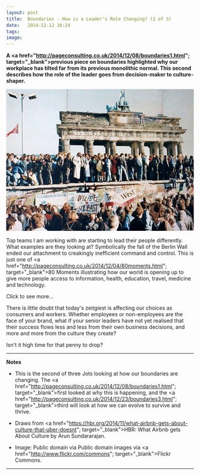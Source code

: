 ```yaml
---
layout: post
title:  Boundaries - How is a Leader's Role Changing? (2 of 3)
date:   2014-12-12 16:24
tags: 
image:
--- 
```


**A <a href="http://pageconsulting.co.uk/2014/12/08/boundaries1.html"; target="_blank">previous piece</a> on boundaries highlighted why our workplace has tilted far from its previous monolithic normal. This second describes how the role of the leader goes from decision-maker to culture-shaper.** 

![](/libb/images/berlin-wall.jpg)


Top teams I am working with are starting to lead their people differently. What examples are they looking at? Symbolically the fall of the Berlin Wall ended our attachment to creakingly inefficient command and control. This is just one of <a href="http://pageconsulting.co.uk/2014/12/04/80moments.html"; target="_blank">80 Moments</a> illustrating how our world is opening up to give more people access to information, health, education, travel, medicine and technology. 

<div id="restOfArticle" style="display:none">
Today alignment in companies is less through command, and more through common purpose and shared values. Supported by the opening access, and perhaps propelled by a revolution in software development to "open source" proving that vast untapped resources can be harnessed towards almost any technical, and complex challenge. <br><br>

If as leaders we want workers more to cooperate to solve problems, how must our contribution change? The "sharing economy" stretches our alternatives to the directive style that no longer works well. For example <b>Uber</b> (a taxi company) and <b>Airbnb</b> (overnight accommodation) both offer high-quality, global branded service to customers, and neither owns the assets (eg, the cars or the properties) or employs any of its providers (the drivers or the hosts).  <br><br>

But the two companies take completely different approaches to the challenges of exponential growth. Airbnb creates a feeling of community and partnership, to disseminate best practices. The co-founders stay at the homes of key hosts, seeking to build loyalty. In contrast, Uber keeps a distance from its providers. A gathering of Uber drivers is most likely a protest about centrally implemented changes to pricing or car loan payments – the drivers are, as it were, "locked in". After bad press but continuing success in raising investment, there is speculation that Uber's business plan is to be running driverless cars.<br><br>

While behavioural economists are happy to speculate on how far a shopper will go to save a penny or two, it is worth asking ourselves would we, after facing an angry driver or a fed up host, actually pay more next time? We vary, but as long as we have a choice and an alternative's cheaper, many will try it. <br><br> 

Think about Tesco, the second largest retailer in the world, once loved for its quality and low prices, that in three months while losing the war on prices, halved its profits and market value after “accounting irregularities”. Customers and investors are fleeing. <br><br>

How can Tesco rebuild trust? Yes price-match its new competitors, and will Tesco also need to reconsider its transparency, use of “big data” or strong-arming towards suppliers? Quite possibly.<br><br>

</div>
<a onclick="showMoreOrLess(this,'restOfArticle');">Click to see more...</a>

There is little doubt that today's zeitgiest is affecting our choices as consumers and workers. Whether employees or non-employees are the face of your brand, what if your senior leaders have not yet realised that their success flows less and less from their own business decisions, and more and more from the culture they create? 

Isn't it high time for that penny to drop? 

__________________
<b>Notes</b>

* This is the second of three Jots looking at how our boundaries are changing. The <a href="http://pageconsulting.co.uk/2014/12/08/boundaries1.html"; target="_blank">first</a> looked at why this is happening, and the <a href="http://pageconsulting.co.uk/2014/12/23/boundaries3.html"; target="_blank">third</a> will look at how we can evolve to survive and thrive.

* Draws from <a href="https://hbr.org/2014/11/what-airbnb-gets-about-culture-that-uber-doesnt"; target="_blank">HBR: What Airbnb gets About Culture </a>by Arun Sundararajan. 
 

* Image: Public domain via Public domain images via <a href="http://www.flickr.com/commons"; target="_blank">Flickr Commons</a>.

__________________







